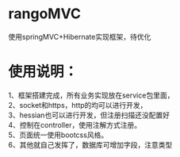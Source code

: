 rangoMVC
======

使用springMVC+Hibernate实现框架，待优化<br>

使用说明：
=======
1、框架搭建完成，所有业务实现放在service包里面，<br>
2、socket和https，http的均可以进行开发，<br>
3、hessian也可以进行开发，但注册扫描还没配置好<br>
4、控制在controller，使用注解方式注册。<br>
5、页面统一使用bootcss风格。<br>
6、其他就自己发挥了，数据库可增加字段，注意类型<br>


